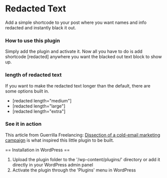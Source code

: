 # Redacted Text

Add a simple shortcode to your post where you want names and info redacted and instantly black it out.

### How to use this plugin

Simply add the plugin and activate it. Now all you have to do is add shortcode [redacted] anywhere you want the blacked out text block to show up.

### length of redacted text

If you want to make the redacted text longer than the default, there are some options built in.

* [redacted length="medium"]
* [redacted length="large"]
* [redacted length="extra"]

### See it in action

This article from Guerrilla Freelancing: [Dissection of a cold-email marketing campaign](http://www.guerrillafreelancing.com/) is what inspired this little plugin to be built.

== Installation in WordPress ==

1. Upload the plugin folder to the '/wp-content/plugins/' directory or add it directly in your WordPress admin panel
2. Activate the plugin through the 'Plugins' menu in WordPress